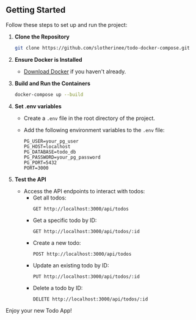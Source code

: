 ## Getting Started

Follow these steps to set up and run the project:

1. **Clone the Repository**
    ```sh
    git clone https://github.com/slotherinee/todo-docker-compose.git
    ```

2. **Ensure Docker is Installed**
    - [Download Docker](https://www.docker.com/products/docker-desktop) if you haven't already.

3. **Build and Run the Containers**
    ```sh
    docker-compose up --build
    ```

4. **Set .env variables**
    - Create a `.env` file in the root directory of the project.
    - Add the following environment variables to the `.env` file:
    
      ```
      PG_USER=your_pg_user
      PG_HOST=localhost
      PG_DATABASE=todo_db
      PG_PASSWORD=your_pg_password
      PG_PORT=5432
      PORT=3000
      ```

5. **Test the API**
    - Access the API endpoints to interact with todos:
      - Get all todos:
        ```
        GET http://localhost:3000/api/todos
        ```
      - Get a specific todo by ID:
        ```
        GET http://localhost:3000/api/todos/:id
        ```
      - Create a new todo:
        ```
        POST http://localhost:3000/api/todos
        ```
      - Update an existing todo by ID:
        ```
        PUT http://localhost:3000/api/todos/:id
        ```
      - Delete a todo by ID:
        ```
        DELETE http://localhost:3000/api/todos/:id
        ```

Enjoy your new Todo App!

